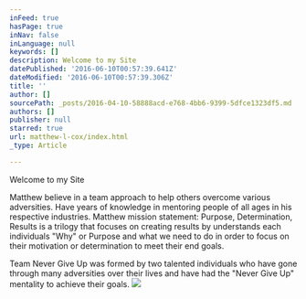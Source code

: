 ```yaml
---
inFeed: true
hasPage: true
inNav: false
inLanguage: null
keywords: []
description: Welcome to my Site
datePublished: '2016-06-10T00:57:39.641Z'
dateModified: '2016-06-10T00:57:39.306Z'
title: ''
author: []
sourcePath: _posts/2016-04-10-58888acd-e768-4bb6-9399-5dfce1323df5.md
authors: []
publisher: null
starred: true
url: matthew-l-cox/index.html
_type: Article

---
```

Welcome to my Site

Matthew believe in a team approach to help others overcome various adversities. Have years of knowledge in mentoring people of all ages in his respective industries. Matthew mission statement: Purpose, Determination, Results is a trilogy that focuses on creating results by understands each individuals "Why" or Purpose and what we need to do in order to focus on their motivation or determination to meet their end goals.

Team Never Give Up was formed by two talented individuals who have gone through many adversities over their lives and have had the "Never Give Up" mentality to achieve their goals.
![](https://the-grid-user-content.s3-us-west-2.amazonaws.com/8d2a1033-c66e-4fee-9e03-9d3fbbf62c83.jpg)